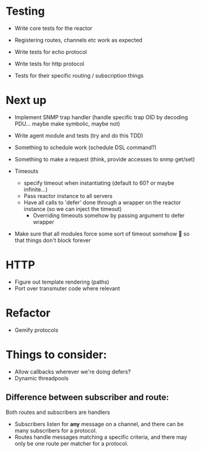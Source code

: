 # Testing

+ Write core tests for the reactor
 + Registering routes, channels etc work as expected
+ Write tests for echo protocol

+ Write tests for http protocol
 + Tests for their specific routing / subscription things

# Next up

+ Implement SNMP trap handler (handle specific trap OID by decoding PDU... maybe make symbolic, maybe not)

+ Write agent module and tests (try and do this TDD)
 + Something to schedule work (schedule DSL command?)
 + Something to make a request (think, provide accesses to snmp get/set)

+ Timeouts
  + specify timeout when instantiating (default to 60? or maybe infinite...)
  + Pass reactor instance to all servers
  + Have all calls to 'defer' done through a wrapper on the reactor instance (so we can inject the timeout)
    + Overriding timeouts somehow by passing argument to defer wrapper
+ Make sure that all modules force some sort of timeout somehow :wave: so that things don't block forever

# HTTP

+ Figure out template rendering (paths)
+ Port over transmuter code where relevant

# Refactor

+ Gemify protocols

# Things to consider:

+ Allow callbacks wherever we're doing defers?
+ Dynamic threadpools

## Difference between subscriber and route:

Both routes and subscribers are handlers

+ Subscribers listen for **any** message on a channel, and there can be many subscribers for a protocol.
+ Routes handle messages matching a specific criteria, and there may only be one route per matcher for a protocol.
